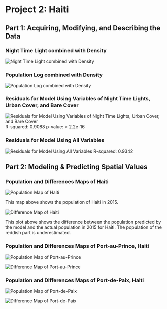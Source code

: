 # Project 2: Haiti

## Part 1: Acquiring, Modifying, and Describing the Data

### Night Time Light combined with Density
![Night Time Light combined with Density](denisity_ntl.png)
### Population Log combined with Density
![Population Log combined with Density](density_log(pop19).png)
### Residuals for Model Using Variables of Night Time Lights, Urban Cover, and Bare Cover
![Residuals for Model Using Variables of Night Time Lights, Urban Cover, and Bare Cover](ntl_urban_bare.png)
R-squared:  0.9088 p-value: < 2.2e-16
### Residuals for Model Using All Variables
![Residuals for Model Using All Variables](allvariables.png)
R-squared:  0.9342

## Part 2: Modeling & Predicting Spatial Values

### Population and Differences Maps of Haiti
![Population Map of Haiti](haiti_pop.png)

This map above shows the population of Haiti in 2015.

![Difference Map of Haiti](haiti_diff.png)

This plot above shows the difference between the population predicted by the model and the actual population in 2015 for Haiti. The population of the reddish part is underestimated.

### Population and Differences Maps of Port-au-Prince, Haiti
![Population Map of Port-au-Prince](PortauPrince3D.png)

![Difference Map of Port-au-Prince](PortauPrince_diff.png)

### Population and Differences Maps of Port-de-Paix, Haiti
![Population Map of Port-de-Paix](PortdePaix_pop.png)

![Difference Map of Port-de-Paix](PortdePaix_diff_mapview.png)


